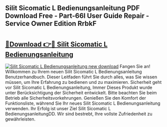 ## Silit Sicomatic L Bedienungsanleitung PDF Download Free - Part-66I User Guide Repair - Service Owner Edition RrbkF

# <h2><a href="http://df2o6xd.blite.top/?on=Silit+Sicomatic+L+Bedienungsanleitung">🔗Download 👉🔴 Silit Sicomatic L Bedienungsanleitung</a></h2>

[![Silit Sicomatic L Bedienungsanleitung new download](https://i.imgur.com/lujVjoI.png)](http://df2o6xd.blite.top/?on=Silit+Sicomatic+L+Bedienungsanleitung)
Fangen Sie an! Willkommen zu Ihrem neuen Silit Sicomatic L Bedienungsanleitung Benutzerhandbuch. Dieser Leitfaden führt Sie durch alles, was Sie wissen müssen, um Ihre Erfahrung zu bedienen und zu maximieren. Sicherheit geht vor Silit Sicomatic L Bedienungsanleitung, Immer Dieses Produkt wurde unter Berücksichtigung der Sicherheit entwickelt. Bitte beachten Sie beim Betrieb alle Sicherheitsvorkehrungen. Genießen Sie den Komfort der Funktionsliste, während Sie Ihr neues Silit Sicomatic L Bedienungsanleitung verwenden. Ihr Erfolg ist unser Ziel Silit Sicomatic L BedienungsanleitungDD. Wir sind bestrebt, Ihre vollste Zufriedenheit zu gewährleisten.
